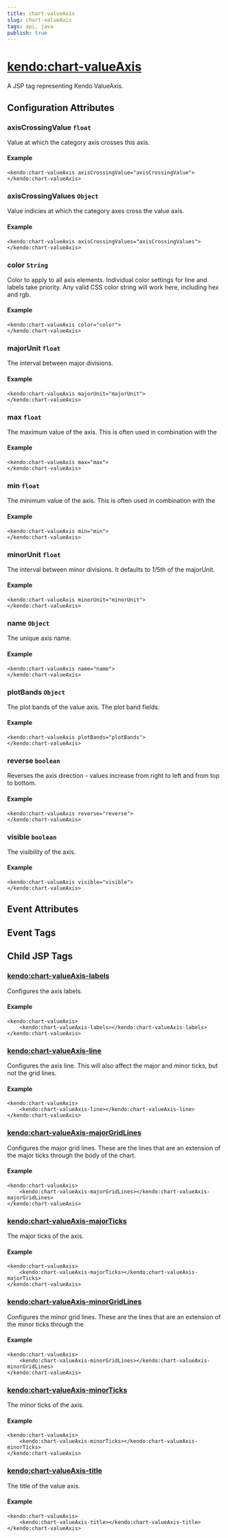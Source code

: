 ```yaml
---
title: chart-valueAxis
slug: chart-valueAxis
tags: api, java
publish: true
---
```


# <kendo:chart-valueAxis>
A JSP tag representing Kendo ValueAxis.

## Configuration Attributes


### axisCrossingValue `float`

Value at which the category axis crosses this axis.

#### Example
    <kendo:chart-valueAxis axisCrossingValue="axisCrossingValue">
    </kendo:chart-valueAxis>
    

### axisCrossingValues `Object`

Value indicies at which the category axes cross the value axis.

#### Example
    <kendo:chart-valueAxis axisCrossingValues="axisCrossingValues">
    </kendo:chart-valueAxis>
    

### color `String`

Color to apply to all axis elements.
Individual color settings for line and labels take priority. Any valid CSS color string will work here, including hex and rgb.

#### Example
    <kendo:chart-valueAxis color="color">
    </kendo:chart-valueAxis>
    

### majorUnit `float`

The interval between major divisions.

#### Example
    <kendo:chart-valueAxis majorUnit="majorUnit">
    </kendo:chart-valueAxis>
    

### max `float`

The maximum value of the axis.
This is often used in combination with the

#### Example
    <kendo:chart-valueAxis max="max">
    </kendo:chart-valueAxis>
    

### min `float`

The minimum value of the axis.
This is often used in combination with the

#### Example
    <kendo:chart-valueAxis min="min">
    </kendo:chart-valueAxis>
    

### minorUnit `float`

The interval between minor divisions.
It defaults to 1/5th of the majorUnit.

#### Example
    <kendo:chart-valueAxis minorUnit="minorUnit">
    </kendo:chart-valueAxis>
    

### name `Object`

The unique axis name.

#### Example
    <kendo:chart-valueAxis name="name">
    </kendo:chart-valueAxis>
    

### plotBands `Object`

The plot bands of the value axis.
The plot band fields:

#### Example
    <kendo:chart-valueAxis plotBands="plotBands">
    </kendo:chart-valueAxis>
    

### reverse `boolean`

Reverses the axis direction -
values increase from right to left and from top to bottom.

#### Example
    <kendo:chart-valueAxis reverse="reverse">
    </kendo:chart-valueAxis>
    

### visible `boolean`

The visibility of the axis.

#### Example
    <kendo:chart-valueAxis visible="visible">
    </kendo:chart-valueAxis>
    

## Event Attributes


## Event Tags
       

## Child JSP Tags

### [<kendo:chart-valueAxis-labels>](/api/wrappers/jsp/chart/valueaxis-labels)

Configures the axis labels.

#### Example

    <kendo:chart-valueAxis>
        <kendo:chart-valueAxis-labels></kendo:chart-valueAxis-labels>
    </kendo:chart-valueAxis>
 
### [<kendo:chart-valueAxis-line>](/api/wrappers/jsp/chart/valueaxis-line)

Configures the axis line. This will also affect the major and minor ticks, but not the grid lines.

#### Example

    <kendo:chart-valueAxis>
        <kendo:chart-valueAxis-line></kendo:chart-valueAxis-line>
    </kendo:chart-valueAxis>
 
### [<kendo:chart-valueAxis-majorGridLines>](/api/wrappers/jsp/chart/valueaxis-majorgridlines)

Configures the major grid lines. These are the lines that are an extension of the major ticks through the
body of the chart.

#### Example

    <kendo:chart-valueAxis>
        <kendo:chart-valueAxis-majorGridLines></kendo:chart-valueAxis-majorGridLines>
    </kendo:chart-valueAxis>
 
### [<kendo:chart-valueAxis-majorTicks>](/api/wrappers/jsp/chart/valueaxis-majorticks)

The major ticks of the axis.

#### Example

    <kendo:chart-valueAxis>
        <kendo:chart-valueAxis-majorTicks></kendo:chart-valueAxis-majorTicks>
    </kendo:chart-valueAxis>
 
### [<kendo:chart-valueAxis-minorGridLines>](/api/wrappers/jsp/chart/valueaxis-minorgridlines)

Configures the minor grid lines.  These are the lines that are an extension of the minor ticks through the

#### Example

    <kendo:chart-valueAxis>
        <kendo:chart-valueAxis-minorGridLines></kendo:chart-valueAxis-minorGridLines>
    </kendo:chart-valueAxis>
 
### [<kendo:chart-valueAxis-minorTicks>](/api/wrappers/jsp/chart/valueaxis-minorticks)

The minor ticks of the axis.

#### Example

    <kendo:chart-valueAxis>
        <kendo:chart-valueAxis-minorTicks></kendo:chart-valueAxis-minorTicks>
    </kendo:chart-valueAxis>
 
### [<kendo:chart-valueAxis-title>](/api/wrappers/jsp/chart/valueaxis-title)

The title of the value axis.

#### Example

    <kendo:chart-valueAxis>
        <kendo:chart-valueAxis-title></kendo:chart-valueAxis-title>
    </kendo:chart-valueAxis>
 
